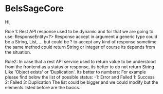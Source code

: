 # BelsSageCore
Hi,

Rule 1: Rest API response used to be dynamic and for that we are going to use: ResponseEntity<?>
Response accept in argument a generic type could be a String, List, ... but could be ? to accept any kind of response sometime the same method could return String or Integer of course its depends from the situation.

Rule2: In case that a rest API service used to return value to be understood from the frontend as a status or response, its better to do not return String LIke 'Object exists' or 'Duplication'.
Its better to numbers:
For example please find below the list of possible status:
-1: Error and Failed
1: Success
2: Failed
3: Duplication
The list could be bigger and we could modify but the elements listed before are the basics.
